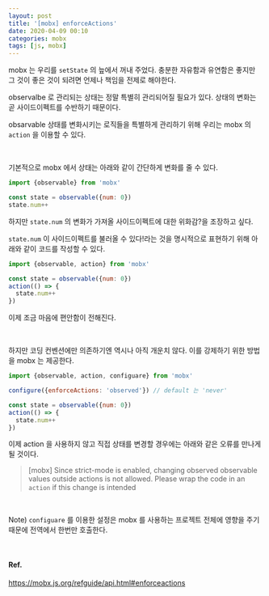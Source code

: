 ```yaml
---
layout: post
title: '[mobx] enforceActions'
date: 2020-04-09 00:10
categories: mobx
tags: [js, mobx]
---
```


mobx 는 우리를 `setState` 의 늪에서 꺼내 주었다. 충분한 자유함과 유연함은 좋지만 그 것이 좋은 것이 되려면 언제나 책임을 전제로 해야한다.

observalbe 로 관리되는 상태는 정말 특별히 관리되어질 필요가 있다. 상태의 변화는 곧 사이드이펙트를 수반하기 때문이다.

obsarvable 상태를 변화시키는 로직들을 특별하게 관리하기 위해 우리는 mobx 의 `action` 을 이용할 수 있다.

<br>

기본적으로 mobx 에서 상태는 아래와 같이 간단하게 변화를 줄 수 있다.

```jsx
import {observable} from 'mobx'

const state = observable({num: 0})
state.num++
```

하지만 `state.num` 의 변화가 가져올 사이드이펙트에 대한 위화감?을 조장하고 싶다.

`state.num` 이 사이드이펙트를 불러올 수 있다!라는 것을 명시적으로 표현하기 위해 아래와 같이 코드를 작성할 수 있다.

```jsx
import {observable, action} from 'mobx'

const state = observable({num: 0})
action(() => {
  state.num++
})
```

이제 조금 마음에 편안함이 전해진다.

<br>

하지만 코딩 컨벤션에만 의존하기엔 역시나 아직 개운치 않다. 이를 강제하기 위한 방법을 mobx 는 제공한다.

```jsx
import {observable, action, configuare} from 'mobx'

configure({enforceActions: 'observed'}) // default 는 'never'

const state = observable({num: 0})
action(() => {
  state.num++
})
```

이제 action 을 사용하지 않고 직접 상태를 변경할 경우에는 아래와 같은 오류를 만나게 될 것이다.

> [mobx] Since strict-mode is enabled, changing observed observable values outside actions is not allowed. Please wrap the code in an `action` if this change is intended

<br>

Note) `configuare` 를 이용한 설정은 mobx 를 사용하는 프로젝트 전체에 영향을 주기 때문에 전역에서 한번만 호출한다.

<br>

#### Ref.

https://mobx.js.org/refguide/api.html#enforceactions

